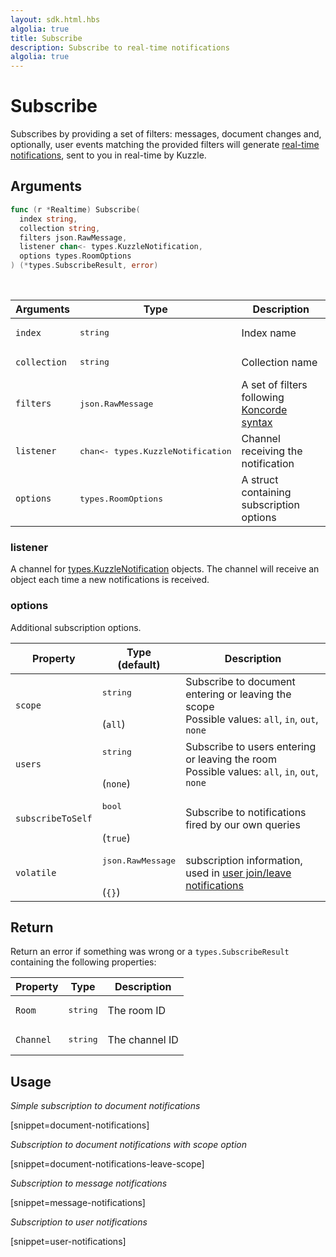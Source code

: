 ```yaml
---
layout: sdk.html.hbs
algolia: true
title: Subscribe
description: Subscribe to real-time notifications
algolia: true
---
```


# Subscribe

Subscribes by providing a set of filters: messages, document changes and, optionally, user events matching the provided filters will generate [real-time notifications]({{site_base_path}}api/1/notifications), sent to you in real-time by Kuzzle.

## Arguments

```go
func (r *Realtime) Subscribe(
  index string,
  collection string,
  filters json.RawMessage,
  listener chan<- types.KuzzleNotification,
  options types.RoomOptions
) (*types.SubscribeResult, error)
```

<br/>

| Arguments    | Type    | Description |
|--------------|---------|-------------|
| `index` | <pre>string</pre> | Index name    |
| `collection` | <pre>string</pre> | Collection name    |
| `filters` | <pre>json.RawMessage</pre> | A set of filters following [Koncorde syntax]({{site_base_path}}kuzzle-dsl/1/essential/koncorde) |
| `listener` | <pre>chan<- types.KuzzleNotification</pre> | Channel receiving the notification |
| `options` | <pre>types.RoomOptions</pre> | A struct containing subscription options |

### listener

A channel for [types.KuzzleNotification]({{site_base_path}}sdk-reference/cpp/1/essentials/realtime-notifications) objects.
The channel will receive an object each time a new notifications is received.

### options

Additional subscription options.

| Property   | Type<br/>(default)    | Description                       |
| ---------- | ------- | --------------------------------- |
| `scope` | <pre>string</pre><br/>(`all`) | Subscribe to document entering or leaving the scope</br>Possible values: `all`, `in`, `out`, `none` |
| `users` | <pre>string</pre><br/>(`none`) | Subscribe to users entering or leaving the room</br>Possible values: `all`, `in`, `out`, `none` |
| `subscribeToSelf` | <pre>bool</pre><br/>(`true`) | Subscribe to notifications fired by our own queries |
| `volatile` | <pre>json.RawMessage</pre><br/>(`{}`) | subscription information, used in [user join/leave notifications]({{site_base_path}}api/1/volatile-data) |


## Return

Return an error if something was wrong or a `types.SubscribeResult` containing the following properties:

| Property    | Type    | Description |
|--------------|---------|-------------|
| ``Room`` | <pre>string</pre> | The room ID    |
| ``Channel`` | <pre>string</pre> | The channel ID    |

## Usage

*Simple subscription to document notifications*

[snippet=document-notifications]

*Subscription to document notifications with scope option*

[snippet=document-notifications-leave-scope]

*Subscription to message notifications*

[snippet=message-notifications]

*Subscription to user notifications*

[snippet=user-notifications]
